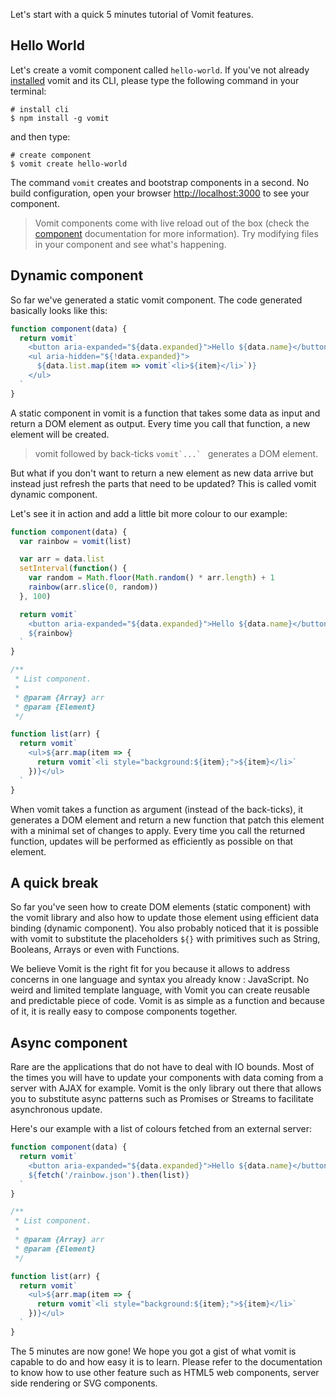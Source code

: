 Let's start with a quick 5 minutes tutorial of Vomit features. <!-- say if they wanna know the motivation to go take a look at his blog post -->

## Hello World

Let's create a vomit component called `hello-world`. If you've not already [installed]() vomit and its CLI, please type the following command in your terminal:

```shell
# install cli
$ npm install -g vomit
```
and then type:

```shell
# create component
$ vomit create hello-world
```

The command `vomit` creates and bootstrap components in a second. No build configuration, open your browser [http://localhost:3000](http://localhost:3000) to see your component.

  > Vomit components come with live reload out of the box (check the [component]() documentation for more information). Try modifying files in your component and see what's happening.

## Dynamic component

So far we've generated a static vomit component. The code generated basically looks like this:

```js
function component(data) {
  return vomit`
    <button aria-expanded="${data.expanded}">Hello ${data.name}</button>
    <ul aria-hidden="${!data.expanded}">
      ${data.list.map(item => vomit`<li>${item}</li>`)}
    </ul>
  `
}
```

A static component in vomit is a function that takes some data as input and return a DOM element as output. Every time you call that function, a new element will be created.

  > vomit followed by back-ticks ```vomit`...` ``` generates a DOM element.


But what if you don't want to return a new element as new data arrive but instead just refresh the parts that need to be updated? This is called vomit dynamic component.

Let's see it in action and add a little bit more colour to our example:

```js
function component(data) {
  var rainbow = vomit(list)

  var arr = data.list
  setInterval(function() {
    var random = Math.floor(Math.random() * arr.length) + 1  
    rainbow(arr.slice(0, random))
  }, 100)

  return vomit`
    <button aria-expanded="${data.expanded}">Hello ${data.name}</button>
    ${rainbow}
  `
}

/**
 * List component.
 *
 * @param {Array} arr
 * @param {Element}
 */

function list(arr) {
  return vomit`
    <ul>${arr.map(item => {
      return vomit`<li style="background:${item};">${item}</li>`
    })}</ul>
  `
}
```

When vomit takes a function as argument (instead of the back-ticks), it generates a DOM element and return a new function that patch this element with a minimal set of changes to apply. Every time you call the returned function, updates will be performed as efficiently as possible on that element.

## A quick break

So far you've seen how to create DOM elements (static component) with the vomit library and also how to update those element using efficient data binding (dynamic component). You also probably noticed that it is possible with vomit to substitute the placeholders ```${}``` with primitives such as String, Booleans, Arrays or even with Functions.

We believe Vomit is the right fit for you because it allows to address concerns in one language and syntax you already know : JavaScript. No weird and limited template language, with Vomit you can create reusable and predictable piece of code. Vomit is as simple as a function and because of it, it is really easy to compose components together.

## Async component

Rare are the applications that do not have to deal with IO bounds. Most of the times you will have to update your components with data coming from a server with AJAX for example.
Vomit is the only library out there that allows you to substitute async patterns such as Promises or Streams to facilitate asynchronous update.

Here's our example with a list of colours fetched from an external server:

```js
function component(data) {
  return vomit`
    <button aria-expanded="${data.expanded}">Hello ${data.name}</button>
    ${fetch('/rainbow.json').then(list)}
  `
}

/**
 * List component.
 *
 * @param {Array} arr
 * @param {Element}
 */

function list(arr) {
  return vomit`
    <ul>${arr.map(item => {
      return vomit`<li style="background:${item};">${item}</li>`
    })}</ul>
  `
}
```

The 5 minutes are now gone! We hope you got a gist of what vomit is capable to do and how easy it is to learn. Please refer to the documentation to know how to use other feature such as HTML5 web components, server side rendering or SVG components.
